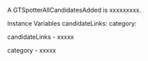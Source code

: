 A GTSpotterAllCandidatesAdded is xxxxxxxxx.Instance Variables	candidateLinks:		<Object>	category:		<Object>candidateLinks	- xxxxxcategory	- xxxxx